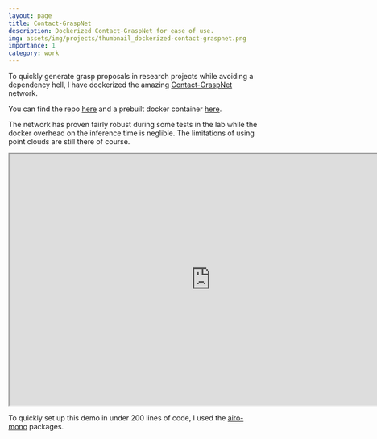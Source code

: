 ```yaml
---
layout: page
title: Contact-GraspNet 
description: Dockerized Contact-GraspNet for ease of use.
img: assets/img/projects/thumbnail_dockerized-contact-graspnet.png
importance: 1
category: work
---
```


To quickly generate grasp proposals in research projects while avoiding a dependency hell, I have dockerized the amazing [Contact-GraspNet](https://github.com/NVlabs/contact_graspnet) network. 

You can find the repo [here](https://github.com/tlpss/contact_graspnet) and a prebuilt docker container [here](https://hub.docker.com/r/tlpss/contact-graspnet-flask).

The network has proven fairly robust during some tests in the lab while the docker overhead on the inference time is neglible. The limitations of using point clouds are still there of course.
<br>


<iframe width="800" height="500"
src="https://github.com/tlpss/contact_graspnet/assets/37955681/2236c3f0-8157-4cf0-a167-cc2ecae7a4df">
</iframe>
<br>


To quickly set up this demo in under 200 lines of code, I used the [airo-mono](https://github.com/airo-ugent/airo-mono) packages.